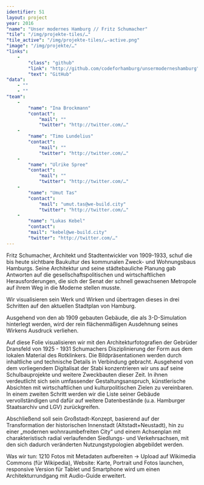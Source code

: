 ```yaml
---
identifier: 51
layout: project
year: 2016
"name": "Unser modernes Hamburg // Fritz Schumacher"
"tile": "/img/projekte-tiles/…"
"tile_active": "/img/projekte-tiles/…-active.png"
"image": "/img/projekte/…"
"links":
    -
        "class": "github"
        "link": "http://github.com/codeforhamburg/unsermoderneshamburg"
        "text": "GitHub"
"data":
    - ""
    - ""
"team":
    -
        "name": "Ina Brockmann"
        "contact":
            "mail": ""
            "twitter": "http://twitter.com/…"
    -
        "name": "Timo Lundelius"
        "contact":
            "mail": ""
            "twitter": "http://twitter.com/…"
    -
        "name": "Ulrike Spree"
        "contact":
            "mail": ""
            "twitter": "http://twitter.com/…"
    -
        "name": "Umut Tas"
        "contact":
            "mail": "umut.tas@we-build.city"
            "twitter": "http://twitter.com/…"
    -
        "name": "Lukas Kebel"
        "contact":
        "mail": "kebel@we-build.city"
        "twitter": "http://twitter.com/…"
---
```

Fritz Schumacher, Architekt und Stadtentwickler von 1909-1933, schuf die bis heute sichtbare  Baukultur des kommunalen Zweck- und Wohnungsbaus Hamburgs. Seine Architektur und seine städtebauliche Planung gab Antworten auf die gesellschaftspolitischen und wirtschaftlichen Herausforderungen, die sich der Senat der schnell gewachsenen Metropole auf ihrem Weg in die Moderne stellen musste.

Wir visualisieren sein Werk und Wirken und übertragen dieses in drei Schritten auf den aktuellen Stadtplan von Hamburg.

Ausgehend von den ab 1909 gebauten Gebäude, die  als 3-D-Simulation hinterlegt werden, wird  der rein flächenmäßigen Ausdehnung seines Wirkens Ausdruck verliehen.

Auf diese Folie visualisieren wir mit den Architekturfotografien der Gebrüder Dransfeld von 1925 - 1931 Schumachers Disziplinierung der Form aus dem lokalen Material des Rotklinkers. Die Bildpräsentationen werden durch inhaltliche und technische Details in Verbindung gebracht. Ausgehend von dem vorliegendem Digitalisat der Stabi  konzentrieren wir uns auf seine Schulbauprojekte und weitere Zweckbauten dieser Zeit. In ihnen verdeutlicht sich sein umfassender Gestaltungsanspruch, künstlerische Absichten mit wirtschaftlichen und kulturpolitischen Zielen zu vereinbaren. In einem zweiten Schritt werden wir die Liste seiner Gebäude vervollständigen und dafür auf weitere Datenbestände (u.a. Hamburger Staatsarchiv und LGV) zurückgreifen.

Abschließend soll sein Großstadt-Konzept, basierend auf der Transformation der historischen Innenstadt (Altstadt+Neustadt), hin zu einer  „modernen wohnraumbefreiten City“ und einem  Achsenplan mit charakteristisch radial verlaufenden Siedlungs- und Verkehrsachsen, mit den sich dadurch veränderten Nutzungstypologien abgebildet werden.

Was wir tun: 1210 Fotos mit Metadaten aufbereiten -> Upload auf Wikimedia Commons (für Wikipedia), Website: Karte, Portrait und Fotos launchen, responsive Version für Tablet und Smartphone wird um einen Architekturrundgang mit Audio-Guide erweitert.
